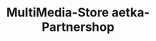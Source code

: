 ---
title: "MultiMedia-Store aetka-Partnershop"
url: /gotha/multimedia-store-aetka-partnershop/
shop: Elektronik
---